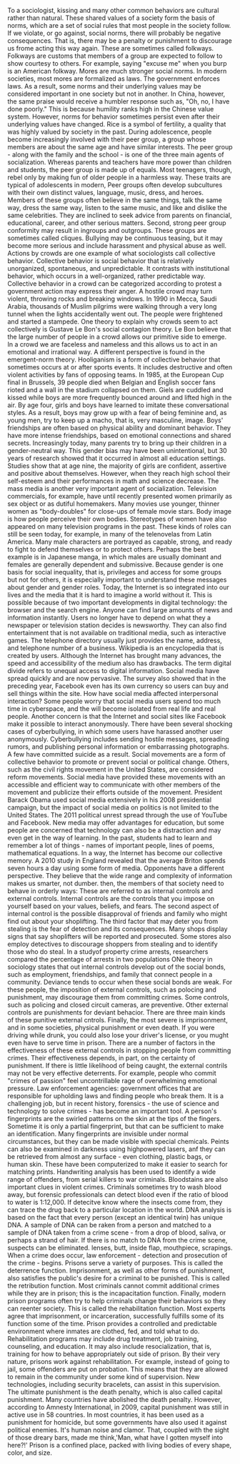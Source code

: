 To a sociologist, kissing and many other common behaviors are cultural rather than natural.
These shared values of a society form the basis of norms, which are a set of social rules that most people in the society follow.
If we violate, or go against, social norms, there will probably be negative consequences.
That is, there may be a penalty or punishment to discourage us frome acting this way again.
These are sometimes called folkways.
Folkways are customs that members of a group are expected to follow to show courtesy to others.
For example, saying "excuse me" when you burp is an American folkway.
Mores are much stronger social norms.
In modern societies, most mores are formalized as laws.
The government enforces laws.
As a result, some norms and their underlying values may be considered important in one society but not in another.
In China, however, the same praise would receive a humbler response such as, "Oh, no, I have done poorly."
This is because humility ranks high in the Chinese value system.
However, norms for behavior sometimes persist even after their underlying values have changed.
Rice is a symbol of fertility, a quality that was highly valued by society in the past.
During adolescence, people become increasingly involved with their peer group, a group whose members are about the same age and have similar interests.
The peer group - along with the family and the school - is one of the three main agents of socialization.
Whereas parents and teachers have more power than children and students, the peer group is made up of equals.
Most teenagers, though, rebel only by making fun of older people in a harmless way.
These traits are typical of adolescents in modern,
Peer groups often develop subcultures with their own distinct values, language, music, dress, and heroes.
Members of these groups often believe in the same things, talk the same way, dress the same way, listen to the same music, and like and dislike the same celebrities.
They are inclined to seek advice from parents on financial, educational, career, and other serious matters.
Second, strong peer group conformity may result in ingroups and outgroups.
These groups are sometimes called cliques.
Bullying may be continuous teasing, but it may become more serious and include harassment and physical abuse as well.
Actions by crowds are one example of what sociologists call collective behavior.
Collective behavior is social behavior that is relatively unorganized, spontaneous, and unpredictable.
It contrasts with institutional behavior, which occurs in a well-organized, rather predictable way.
Collective behavior in a crowd can be categorized according to protest a government action may express their anger.
A hostile crowd may turn violent, throwing rocks and breaking windows.
In 1990 in Mecca, Saudi Arabia, thousands of Muslim pilgrims were walking through a very long tunnel when the lights accidentally went out.
The people were frightened and started a stampede.
One theory to explain why crowds seem to act collectively is Gustave Le Bon's social contagion theory.
Le Bon believe that the large number of people in a crowd allows our primitive side to emerge.
In a crowd we are faceless and nameless and this allows us to act in an emotional and irrational way.
A different perspective is found in the emergent-norm theory.
Hooliganism is a form of collective behavior that sometimes occurs at or after sports events.
It includes destructive and often violent activities by fans of opposing teams.
In 1985, at the European Cup final in Brussels, 39 people died when Belgian and English soccer fans rioted and a wall in the stadium collapsed on them.
Giels are cuddled and kissed while boys are more frequently bounced around and lifted high in the air.
By age four, girls and boys have learned to imitate these conversational styles.
As a result, boys may grow up with a fear of being feminine and, as young men, try to keep up a macho, that is, very masculine, image.
Boys' friendships are often based on physical ability and dominant behavior.
They have more intense friendships, based on emotional connections and shared secrets.
Increasingly today, many parents try to bring up their children in a gender-neutral way.
This gender bias may have been unintentional, but 30 years of research showed that it occurred in almost all education settings.
Studies show that at age nine, the majority of girls are confident, assertive and positive about themselves.
However, when they reach high school their self-esteem and their performances in math and science decrease.
The mass media is another very important agent of socialization.
Television commercials, for example, have until recently presented women primarily as sex object or as dutiful homemakers.
Many movies use younger, thinner women as "body-doubles" for close-ups of female movie stars.
Body image is how people perceive their own bodies.
Stereotypes of women have also appeared on many television programs in the past.
These kinds of roles can still be seen today, for example, in many of the telenovelas from Latin America.
Many male characters are portrayed as capable, strong, and ready to fight to defend themselves or to protect others.
Perhaps the best example is in Japanese manga, in which males are usually dominant and females are generally dependent and submissive.
Because gender is one basis for social inequality, that is, privileges and access for some groups but not for others, it is especially important to understand these messages about gender and gender roles.
Today, the Internet is so integrated into our lives and the media that it is hard to imagine a world without it.
This is possible because of two important developments in digital technology: the browser and the search engine.
Anyone can find large amounts of news and information instantly.
Users no longer have to depend on what they a newspaper or television station decides is newsworthy.
They can also find entertainment that is not available on traditional media, such as interactive games.
The telephone directory usually just provides the name, address, and telephone number of a business.
Wikipedia is an encyclopedia that is created by users.
Although the Internet has brought many advances, the speed and accessibility of the medium also has drawbacks.
The term digital divide refers to unequal access to digital information.
Social media have spread quickly and are now pervasive.
The survey also showed that in the preceding year,
Facebook even has its own currency so users can buy and sell things within the site.
How have social media affected interpersonal interaction?
Some people worry that social media users spend too much time in cyberspace, and the will become isolated from real life and real people.
Another concern is that the Internet and social sites like Facebook make it possible to interact anonymously.
There have been several shocking cases of cyberbullying, in which some users have harassed another user anonymously.
Cyberbullying includes sending hostile messages, spreading rumors, and publishing personal information or embarrassing photographs.
A few have committed suicide as a result.
Social movements are a form of collective behavior to promote or prevent social or political change.
Others, such as the civil rights movement in the United States, are considered reform movements.
Social media have provided these movements with an accessible and efficient way to communicate with other members of the movement and publicize their efforts outside of the movement.
President Barack Obama used social media extensively in his 2008 presidential campaign, but the impact of social media on politics is not limited to the United States.
The 2011 political unrest spread through the use of YouTube and Facebook.
New media may offer advantages for education, but some people are concerned that technology can also be a distraction and may even get in the way of learning.
In the past, students had to learn and remember a lot of things - names of important people, lines of poems, mathematical equations.
In a way, the Internet has become our collective memory.
A 2010 study in England revealed that the average Briton spends seven hours a day using some form of media.
Opponents have a different perspective.
They believe that the wide range and complexity of information makes us smarter, not dumber.
 then, the members of that society need to behave in orderly ways:
 These are referred to as internal controls and external controls.
 Internal controls are the controls that you impose on yourself based on your values, beliefs, and fears.
 The second aspect of internal control is the possible disapproval of friends and family who might find out about your shoplifting.
 The third factor that may deter you from stealing is the fear of detection and its consequences.
 Many shops display signs that say shoplifters will be reported and prosecuted.
 Some stores also employ detectives to discourage shoppers from stealing and to identify those who do steal.
 In a studyof property crime arrests, researchers compared the percentage of arrests in two populations
 ONe theory in sociology states that out internal controls develop out of the social bonds, such as employment, friendships, and family that connect people in a community.
 Deviance tends to occur when these social bonds are weak.
 For these people, the imposition of external controls, such as polocing and punishment, may discourage them from committing crimes.
 Some controls, such as policing and closed circuit cameras, are preventive.
 Other external controls are punishments for deviant behacior.
 There are three main kinds of these punitive external cntrols.
 Finally, the most severe is imprisonment, and in some societies, physical punishment or even death.
 If you were driving while drunk, you could also lose your driver's license, or you mught even have to serve time in prison.
 There are a number of factors in the effectiveness of these external controls in stopping people from committing crimes.
 Their effectiveness depends, in part, on the certainty of punishment.
 If there is little likelihood of being caught, the external contrils may not be very effective deterrents.
 For example, people who commit "crimes of passion" feel uncontrillable rage of overwhelming emotional pressure.
 Law enforcement agencies: government offices that are responsible for upholding laws and finding people who break them.
 It is a challenging job, but in recent history, forensics - the use of science and technology to solve crimes - has become an important tool.
 A person's fingerprints are the swirled patterns on the skin at the tips of the fingers.
 Sometime it is only a partial fingerprint, but that can be sufficient to make an identification.
 Many fingerprints are invisible under normal circumstances, but they can be made visible with special chemicals.
 Peints can also be examined in darkness using highpowered lasers, anf they can be retrieved from almost any surface - even clothing, plastic bags, or human skin.
 These have been computerized to make it easier to search for matching prints.
 Handwriting analysis has been used to identify a wide range of offenders, from serial killers to war criminals.
 Bloodstains are also important clues in violent crimes.
 Criminals sometimes try to wash blood away, but forensic professionals can detect blood even if the ratio of blood to water is 1:12,000.
 If detecitve know where the insects come from, they can trace the drug back to a particular location in the world.
 DNA analysis is based on the fact that every person (except an identical twin) has unique DNA.
 A sample of DNA can be raken from a person and matched to a sample of DNA taken from a crime scene - from a drop of blood, saliva, or perhaps a strand of hair.
 If there is no match to DNA from the crime scene, suspects can be eliminated.
 lenses, butt, inside flap, mouthpiece, scrapings.
 When a crime does occur, law enforcement - detection and prosecution of the crime - begins.
 Prisons serve a variety of purposes.
 This is called the deterrence function.
 Imprisonment, as well as other forms of punishment, also satisfies the public's desire for a criminal to be punished.
 This is called the retribution function.
 Most criminals cannot commit additional crimes while they are in prison; this is the incapacitation function.
 Finally, modern prison programs often try to help criminals change their behaviors so they can reenter society.
 This is called the rehabilitation function.
 Most experts agree that imprisonment, or incarceration, successfully fulfills some of its function some of the time.
 Prison provides a controlled and predictable environment where inmates are clothed, fed, and told what to do.
 Rehabilitation programs may include drug treatment, job training, counseling, and education.
 It may also include resocialization, that is, training for how to behave appropriately out side of prison.
 By their very nature, prisons work against rehabilitation.
 For example, instead of going to jail, some offenders are put on probation.
 This means that they are allowed to remain in the community under some kind of supervision.
 New technologies, including security bracelets, can assist in this supervision.
 The ultimate punishment is the death penalty, which is also called capital punishment.
 Many countries have abolished the death penalty.
 However, according to Amnesty International, in 2009, capital punishment was still in active use in 58 countries.
 In most countries, it has been used as a punishment for homicide, but some governments have also used it against political enemies.
 It's human noise and clamor.
 That, coupled with the sight of those dreary bars, made me think,'Man, what have I gotten myself into here?!'
 Prison is a confined place, packed with living bodies of every shape, color, and size.
